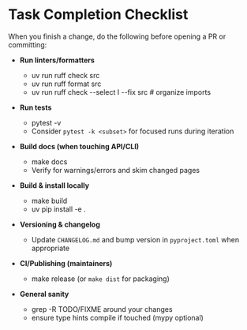 # Task Completion Checklist

When you finish a change, do the following before opening a PR or committing:

- __Run linters/formatters__
  - uv run ruff check src
  - uv run ruff format src
  - uv run ruff check --select I --fix src  # organize imports

- __Run tests__
  - pytest -v
  - Consider `pytest -k <subset>` for focused runs during iteration

- __Build docs (when touching API/CLI)__
  - make docs
  - Verify for warnings/errors and skim changed pages

- __Build & install locally__
  - make build
  - uv pip install -e .

- __Versioning & changelog__
  - Update `CHANGELOG.md` and bump version in `pyproject.toml` when appropriate

- __CI/Publishing (maintainers)__
  - make release (or `make dist` for packaging)

- __General sanity__
  - grep -R TODO/FIXME around your changes
  - ensure type hints compile if touched (mypy optional)
